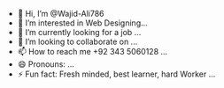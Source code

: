 - 👋 Hi, I’m @Wajid-Ali786
- 👀 I’m interested in Web Designing...
- 🌱 I’m currently looking for a job ...
- 💞️ I’m looking to collaborate on ...
- 📫 How to reach me +92 343 5060128 ...
- 😄 Pronouns: ...
- ⚡ Fun fact: Fresh minded, best learner, hard Worker ...

<!---
Wajid-Ali786/Wajid-Ali786 is a ✨ special ✨ repository because its `README.md` (this file) appears on your GitHub profile.
You can click the Preview link to take a look at your changes.
--->
